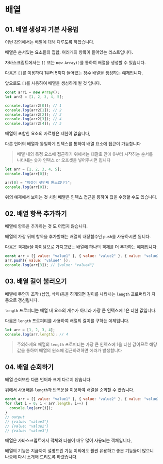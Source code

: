 # 배열

## 01. 배열 생성과 기본 사용법

이번 강의에서는 배열에 대해 다루도록 하겠습니다.

배열은 순서있는 요소들의 집합, 여러개의 항목이 들어있는 리스트입니다.

자바스크립트에서는 `[]` 또는 `new Array()`를 통하여 배열을 생성할 수 있습니다.

다음은 `[]`를 이용하여 1부터 5까지 들어있는 정수 배열을 생성하는 예제입니다.

앞으로도 `[]`를 사용하여 배열을 생성하게 될 것 입니다.

```javascript
const arr1 = new Array();
let arr2 = [1, 2, 3, 4, 5];

console.log(arr2[0]); // 1
console.log(arr2[1]); // 2
console.log(arr2[2]); // 3
console.log(arr2[3]); // 4
console.log(arr2[4]); // 5
```

배열이 포함한 요소의 자료형은 제한이 없습니다,

다른 언어의 배열과 동일하게 인덱스를 통하여 배열 요소에 접근이 가능합니다

> 배열 내의 특정 요소에 접근하기 위해서는 대괄호 안에 0부터 시작하는 순서를 나타내는 숫자 인덱스 or 오프셋을 넣어주시면 됩니다

```javascript
let arr = [1, 2, 3, 4, 5];
console.log(arr[0]);

arr[0] = "이것이 첫번째 원소입니다";
console.log(arr[0]);
```

위의 예제에서 보이는 것 처럼 배열은 인덱스 접근을 통하여 값을 수정할 수도 있습니다.

## 02. 배열 항목 추가하기

배열에 항목을 추가하는 것 도 어렵지 않습니다.

배열의 가장 뒤에 항목을 추가할때는 배열의 내장함수인 `push`를 사용하시면 됩니다.

다음은 객체들을 아이템으로 가지고있는 배열에 하나의 객체를 더 추가하는 예제입니다.

```javascript
const arr = [{ value: "value1" }, { value: "value2" }, { value: "value3" }];
arr.push({ value: "value4" });
console.log(arr[3]); // {value: "value4"}
```

## 03. 배열 길이 불러오기

배열에 무언가 조작 (삽입, 삭제)등을 하게되면 길이를 나타내는 `length` 프로퍼티가 자동으로 갱신됩니다.

`length` 프로퍼티는 배열 내 요소의 개수가 아니라 가장 큰 인덱스에 1은 더한 값입니다.

다음은 `length` 프로퍼티를 사용하여 배열의 길이를 구하는 예제입니다.

```javascript
let arr = [1, 2, 3, 4];
console.log(arr.length); // 4
```

> 주의하세요 배열의 `length` 프로퍼티는 가장 큰 인덱스에 1을 더한 값이므로 해당 값을 통하여 배열의 원소에 접근하려하면 에러가 발생합니다

## 04. 배열 순회하기

배열 순회또한 다른 언어과 크게 다르지 않습니다.

위에서 사용해본 `length`과 반복문을 이용하여 배열을 순회할 수 있습니다.

```javascript
const arr = [{ value: "value1" }, { value: "value2" }, { value: "value3" }];
for (let i = 0; i < arr.length; i++) {
  console.log(arr[i]);
}
// output
// {value: "value1"}
// {value: "value2"}
// {value: "value3"}
```

배열은 자바스크립트에서 객체와 더불어 매우 많이 사용되는 객체입니다,

배열의 기능은 지금까지 설명드린 기능 이외에도 훨씬 유용하고 좋은 기능들이 많으니 나중에 다시 소개해 드리도록 하겠습니다.
